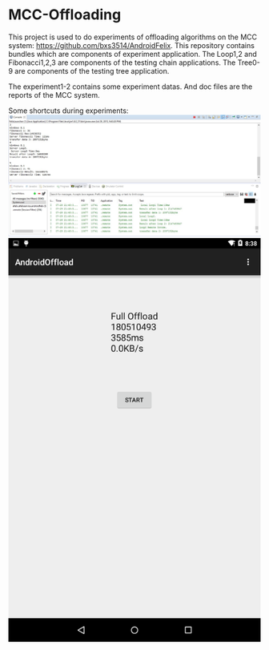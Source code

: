 # MCC-Offloading
This project is used to do experiments of offloading algorithms on the MCC system: https://github.com/bxs3514/AndroidFelix.
This repository contains bundles which are components of experiment application.
The Loop1,2 and Fibonacci1,2,3 are components of the testing chain applications.
The Tree0-9 are components of the testing tree application.

The experiment1-2 contains some experiment datas.
And doc files are the reports of the MCC system.

Some shortcuts during experiments:
![alt tag](https://github.com/bxs3514/MCC-Offloading/blob/master/Examination%202/1/Low1.jpg?raw=true)
![alt tag](https://github.com/bxs3514/MCC-Offloading/blob/master/Examination%202/1/Screenshot_2015-07-28-19-51-28.png?raw=true)
